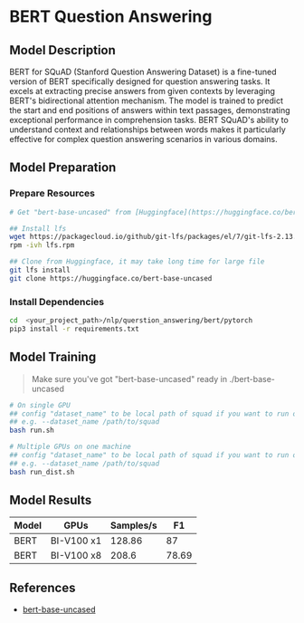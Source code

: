 # BERT Question Answering

## Model Description

BERT for SQuAD (Stanford Question Answering Dataset) is a fine-tuned version of BERT specifically designed for question
answering tasks. It excels at extracting precise answers from given contexts by leveraging BERT's bidirectional
attention mechanism. The model is trained to predict the start and end positions of answers within text passages,
demonstrating exceptional performance in comprehension tasks. BERT SQuAD's ability to understand context and
relationships between words makes it particularly effective for complex question answering scenarios in various domains.

## Model Preparation

### Prepare Resources

```bash
# Get "bert-base-uncased" from [Huggingface](https://huggingface.co/bert-base-uncased)

## Install lfs
wget https://packagecloud.io/github/git-lfs/packages/el/7/git-lfs-2.13.2-1.el7.x86_64.rpm/download -O lfs.rpm
rpm -ivh lfs.rpm

## Clone from Huggingface, it may take long time for large file
git lfs install
git clone https://huggingface.co/bert-base-uncased
```

### Install Dependencies

```bash
cd  <your_project_path>/nlp/querstion_answering/bert/pytorch
pip3 install -r requirements.txt
```

## Model Training

> Make sure you've got "bert-base-uncased" ready in ./bert-base-uncased

```bash
# On single GPU
## config "dataset_name" to be local path of squad if you want to run off-line
## e.g. --dataset_name /path/to/squad
bash run.sh

# Multiple GPUs on one machine
## config "dataset_name" to be local path of squad if you want to run off-line
## e.g. --dataset_name /path/to/squad
bash run_dist.sh
```

## Model Results

| Model | GPUs       | Samples/s | F1    |
|-------|------------|-----------|-------|
| BERT  | BI-V100 x1 | 128.86    | 87    |
| BERT  | BI-V100 x8 | 208.6     | 78.69 |

## References

- [bert-base-uncased](https://huggingface.co/bert-base-uncased)
